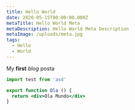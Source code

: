 ```yaml
---
title: Hello World
date: 2020-05-15T00:00:00.000Z
metaTitle: Hello World Meta
metaDescription: Hello World Meta Description
metaImage: /uploads/meta.jpg
tags:
  - Hello
  - World
---
```

My **first** _blog_ posta

```jsx
import test from 'asd'

export function Ola () {
  return <div>Ola Mundo</div>
}
```
